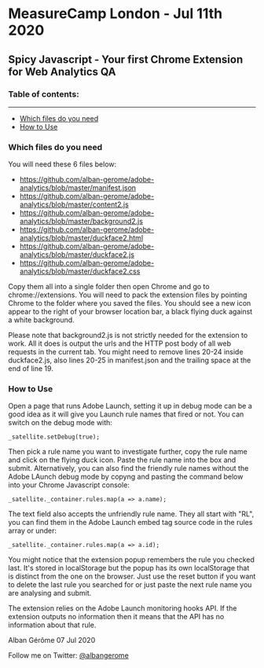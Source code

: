 MeasureCamp London - Jul 11th 2020
====================================

Spicy Javascript - Your first Chrome Extension for Web Analytics QA
-------------------------------------------------------------------

<a id="Table-of-contents"></a>
### Table of contents:
----------------------
* [Which files do you need](#Dependencies)
* [How to Use](#HowToUse)


<a id="Dependencies"></a>
### Which files do you need

You will need these 6 files below:

* https://github.com/alban-gerome/adobe-analytics/blob/master/manifest.json
* https://github.com/alban-gerome/adobe-analytics/blob/master/content2.js
* https://github.com/alban-gerome/adobe-analytics/blob/master/background2.js
* https://github.com/alban-gerome/adobe-analytics/blob/master/duckface2.html
* https://github.com/alban-gerome/adobe-analytics/blob/master/duckface2.js
* https://github.com/alban-gerome/adobe-analytics/blob/master/duckface2.css

Copy them all into a single folder then open Chrome and go to chrome://extensions. You will need to pack the extension files by pointing Chrome to the folder where you saved the files. You should see a new icon appear to the right of your browser location bar, a black flying duck against a white background.

Please note that background2.js is not strictly needed for the extension to work. All it does is output the urls and the HTTP post body of all web requests in the current tab. You might need to remove lines 20-24 inside duckface2.js, also lines 20-25 in manifest.json and the trailing space at the end of line 19.

<a id="HowToUse"></a>
### How to Use

Open a page that runs Adobe Launch, setting it up in debug mode can be a good idea as it will give you Launch rule names that fired or not. You can switch on the debug mode with:

    _satellite.setDebug(true);

Then pick a rule name you want to investigate further, copy the rule name and click on the flying duck icon. Paste the rule name into the box and submit. Alternatively, you can also find the friendly rule names without the Adobe LAunch debug mode by copyng and pasting the command below into your Chrome Javascript console:

    _satellite._container.rules.map(a => a.name);

The text field also accepts the unfriendly rule name. They all start with "RL", you can find them in the Adobe Launch embed tag source code in the rules array or under:

    _satellite._container.rules.map(a => a.id);

You might notice that the extension popup remembers the rule you checked last. It's stored in localStorage but the popup has its own localStorage that is distinct from the one on the browser. Just use the reset button if you want to delete the last rule you searched for or just paste the next rule name you are analysing and submit.

The extension relies on the Adobe Launch monitoring hooks API. If the extension outputs no information then it means that the API has no information about that rule.

Alban Gérôme
07 Jul 2020

Follow me on Twitter: <a href="https://twitter.com/albangerome?lang=en-gb" title="Follow Alban Gérôme on  Twitter">@albangerome</a>
